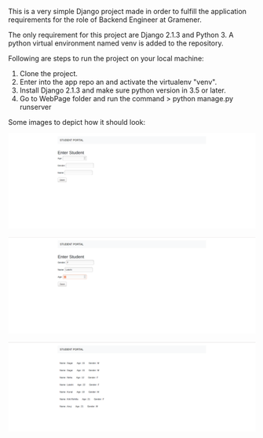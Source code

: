 This is a very simple Django project  made in order to fulfill
the application requirements for the role of Backend Engineer at Gramener.

The only requirement for this project are Django 2.1.3 and Python 3.
A python virtual environment named venv is added to the repository.

Following are steps to run the project on your local machine:

1. Clone the project.
2. Enter into the app repo an and activate the virtualenv "venv".
3. Install Django 2.1.3 and make sure python version in 3.5 or later.
4. Go to WebPage folder and run the command > python manage.py runserver

Some images to depict how it should look:

![Page1](/img/1.png)

![Page2](/img/2.png)

![Page3](/img/3.png)
